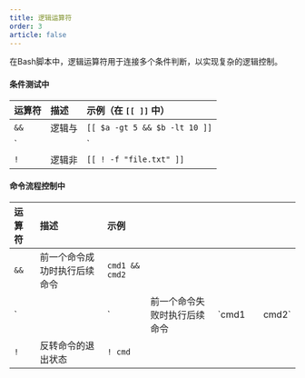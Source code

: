 ```yaml
---
title: 逻辑运算符
order: 3
article: false
---
```


在Bash脚本中，逻辑运算符用于连接多个条件判断，以实现复杂的逻辑控制。

#### **条件测试中**

| 运算符 | 描述   | 示例（在 `[[ ]]` 中）         |
| :----- | :----- | :---------------------------- |
| `&&`   | 逻辑与 | `[[ $a -gt 5 && $b -lt 10 ]]` |
| `||`   | 逻辑或 | `[[$y == "no" ]]`             |
| `!`    | 逻辑非 | `[[ ! -f "file.txt" ]]`       |

#### **命令流程控制中**

| 运算符 | 描述                         | 示例           |      |      |      |      |
| :----- | :--------------------------- | :------------- | ---- | ---- | ---- | ---- |
| `&&`   | 前一个命令成功时执行后续命令 | `cmd1 && cmd2` |      |      |      |      |
| `||`   | 前一个命令失败时执行后续命令 | `cmd1 || cmd2` |      |      |      |      |
| `!`    | 反转命令的退出状态           | `! cmd`        |      |      |      |      |
